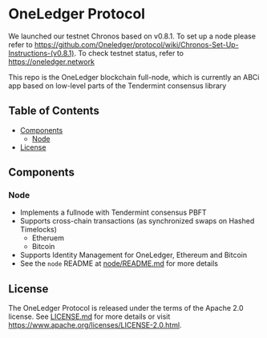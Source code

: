 # OneLedger Protocol 

We launched our testnet Chronos based on v0.8.1. To set up a node please refer to https://github.com/Oneledger/protocol/wiki/Chronos-Set-Up-Instructions-(v0.8.1). 
To check testnet status, refer to https://oneledger.network

This repo is the OneLedger blockchain full-node, which is currently an ABCi app based on low-level parts of the Tendermint consensus library

## Table of Contents

* [Components](#components)
  * [Node](#node)
* [License](#license)

## Components

### Node

* Implements a fullnode with Tendermint consensus PBFT
* Supports cross-chain transactions (as synchronized swaps on Hashed Timelocks)
  * Etheruem
  * Bitcoin
* Supports Identity Management for OneLedger, Ethereum and Bitcoin
* See the `node` README at [node/README.md](node/README.md) for more details


## License

The OneLedger Protocol is released under the terms of the Apache 2.0 license. See [LICENSE.md](LICENSE.md) for more details or visit https://www.apache.org/licenses/LICENSE-2.0.html.
